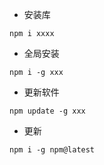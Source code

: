 - 安装库
```
npm i xxxx
```

- 全局安装
```
npm i -g xxx
```

- 更新软件
```
npm update -g xxx
```

- 更新
```
npm i -g npm@latest
```